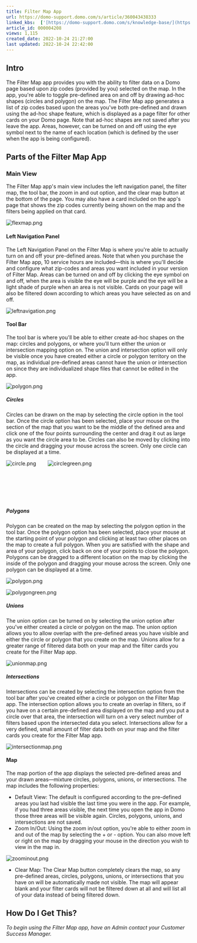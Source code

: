 ```yaml
---
title: Filter Map App
url: https://domo-support.domo.com/s/article/360043438333
linked_kbs:  ['[https://domo-support.domo.com/s/knowledge-base/](https://domo-support.domo.com/s/knowledge-base/)', '[https://domo-support.domo.com/s/](https://domo-support.domo.com/s/)', '[https://domo-support.domo.com/s/topic/0TO5w000000ZampGAC](https://domo-support.domo.com/s/topic/0TO5w000000ZampGAC)', '[https://domo-support.domo.com/s/topic/0TO5w000000Zan9GAC](https://domo-support.domo.com/s/topic/0TO5w000000Zan9GAC)', '[https://domo-support.domo.com/s/article/360043438333](https://domo-support.domo.com/s/article/360043438333)', '[https://domo-support.domo.com/s/topic/0TO5w000000Zan9GAC/available-apps](https://domo-support.domo.com/s/topic/0TO5w000000Zan9GAC/available-apps)', '[https://domo-support.domo.com/s/article/360043429933](https://domo-support.domo.com/s/article/360043429933)', '[https://domo-support.domo.com/s/article/360043429953](https://domo-support.domo.com/s/article/360043429953)', '[https://domo-support.domo.com/s/article/360042925494](https://domo-support.domo.com/s/article/360042925494)', '[https://domo-support.domo.com/s/article/360043429913](https://domo-support.domo.com/s/article/360043429913)', '[https://domo-support.domo.com/s/article/4408174643607](https://domo-support.domo.com/s/article/4408174643607)', '[https://domo-support.domo.com/s/login/](https://domo-support.domo.com/s/login/)']
article_id: 000004208
views: 1,115
created_date: 2022-10-24 21:27:00
last updated: 2022-10-24 22:42:00
---
```




Intro
-----


The Filter Map app provides you with the ability to filter data on a Domo page based upon zip codes (provided by you) selected on the map. In the app, you're able to toggle pre-defined area on and off by drawing ad-hoc shapes (circles and polygon) on the map. The Filter Map app generates a list of zip codes based upon the areas you've both pre-defined and drawn using the ad-hoc shape feature, which is displayed as a page filter for other cards on your Domo page. Note that ad-hoc shapes are not saved after you leave the app. Areas, however, can be turned on and off using the eye symbol next to the name of each location (which is defined by the user when the app is being configured).


Parts of the Filter Map App
---------------------------


### Main View


The Filter Map app's main view includes the left navigation panel, the filter map, the tool bar, the zoom in and out option, and the clear map button at the bottom of the page. You may also have a card included on the app's page that shows the zip codes currently being shown on the map and the filters being applied on that card.


![flexmap.png](flexmap.png) 


#### Left Navigation Panel


The Left Navigation Panel on the Filter Map is where you're able to actually turn on and off your pre-defined areas. Note that when you purchase the Filter Map app, 10 service hours are included—this is where you'll decide and configure what zip-codes and areas you want included in your version of Filter Map. Areas can be turned on and off by clicking the eye symbol on and off, when the area is visible the eye will be purple and the eye will be a light shade of purple when an area is not visible. Cards on your page will also be filtered down according to which areas you have selected as on and off.


![leftnavigation.png](leftnavigation.png)


#### Tool Bar


The tool bar is where you'll be able to either create ad-hoc shapes on the map: circles and polygons, or where you'll turn either the union or intersection mapping option on. The union and intersection option will only be visible once you have created either a circle or polygon territory on the map, as individual pre-defined areas cannot have the union or intersection on since they are individualized shape files that cannot be edited in the app. 


![polygon.png](polygon.png)


##### **Circles**


Circles can be drawn on the map by selecting the circle option in the tool bar. Once the circle option has been selected, place your mouse on the section of the map that you want to be the middle of the defined area and click one of the four points surrounding the center and drag it out as large as you want the circle area to be. Circles can also be moved by clicking into the circle and dragging your mouse across the screen. Only one circle can be displayed at a time.


![circle.png](circle.png)        ![circlegreen.png](circlegreen.png)


 


 


 


##### **Polygons**


Polygon can be created on the map by selecting the polygon option in the tool bar. Once the polygon option has been selected, place your mouse at the starting point of your polygon and clicking at least two other places on the map to create a full polygon. When you are satisfied with the shape and area of your polygon, click back on one of your points to close the polygon. Polygons can be dragged to a different location on the map by clicking the inside of the polygon and dragging your mouse across the screen. Only one polygon can be displayed at a time.


![polygon.png](polygon.png)


![polygongreen.png](polygongreen.png)


##### **Unions**


The union option can be turned on by selecting the union option after you've either created a circle or polygon on the map. The union option allows you to allow overlap with the pre-defined areas you have visible and either the circle or polygon that you create on the map. Unions allow for a greater range of filtered data both on your map and the filter cards you create for the Filter Map app.


![unionmap.png](unionmap.png)


##### **Intersections**


Intersections can be created by selecting the intersection option from the tool bar after you've created either a circle or polygon on the Filter Map app. The intersection option allows you to create an overlap in filters, so if you have on a certain pre-defined area displayed on the map and you put a circle over that area, the intersection will turn on a very select number of filters based upon the intersected data you select. Intersections allow for a very defined, small amount of filter data both on your map and the filter cards you create for the Filter Map app.


![intersectionmap.png](intersectionmap.png)


#### Map


The map portion of the app displays the selected pre-defined areas and your drawn areas—mixture circles, polygons, unions, or intersections. The map includes the following properties:


* Default View: The default is configured according to the pre-defined areas you last had visible the last time you were in the app. For example, if you had three areas visible, the next time you open the app in Domo those three areas will be visible again. Circles, polygons, unions, and intersections are not saved.
* Zoom In/Out: Using the zoom in/out option, you're able to either zoom in and out of the map by selecting the + or - option. You can also move left or right on the map by dragging your mouse in the direction you wish to view in the map in.


![zoominout.png](zoominout.png)


* Clear Map: The Clear Map button completely clears the map, so any pre-defined areas, circles, polygons, unions, or intersections that you have on will be automatically made not visible. The map will appear blank and your filter cards will not be filtered down at all and will list all of your data instead of being filtered down.


How Do I Get This?
------------------


*To begin using the Filter Map app, have an Admin contact your Customer Success Manager.*


 


 


 


 


 

